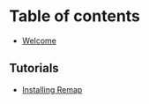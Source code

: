 # Table of contents

* [Welcome](README.md)

## Tutorials

* [Installing Remap](tutorials/installing-remap.md)
